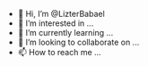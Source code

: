 - 👋 Hi, I’m @LizterBabael
- 👀 I’m interested in ...
- 🌱 I’m currently learning ...
- 💞️ I’m looking to collaborate on ...
- 📫 How to reach me ...

<!---
LizterBabael/LizterBabael is a ✨ special ✨ repository because its `README.md` (this file) appears on your GitHub profile.
You can click the Preview link to take a look at your changes.
--->
